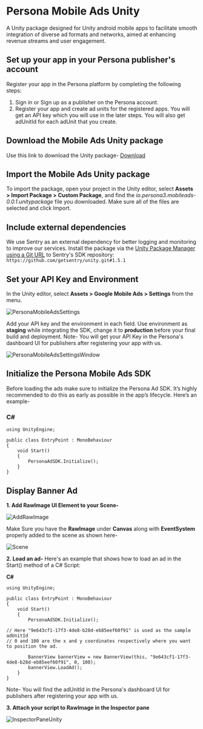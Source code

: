 # Persona Mobile Ads Unity
A Unity package designed for Unity android mobile apps to facilitate smooth integration of diverse ad formats and networks, aimed at enhancing revenue streams and user engagement.

## Set up your app in your Persona publisher's account
Register your app in the Persona platform by completing the following steps:
1. Sign in or Sign up as a publisher on the Persona account.
2. Register your app and create ad units for the registered apps. You will get an API key which you will use in the later steps. You will also get adUnitId for each adUnit that you create.

## Download the Mobile Ads Unity package
Use this link to download the Unity package- [Download](https://github.com/persona-3/personaads-unity-mobile-examples/releases/download/v0.0.1/io.persona3.mobileads-0.0.1.unitypackage)

## Import the Mobile Ads Unity package
To import the package, open your project in the Unity editor, select **Assets > Import Package > Custom Package**, and find the *io.persona3.mobileads-0.0.1.unitypackage* file you downloaded. Make sure all of the files are selected and click Import.

## Include external dependencies
We use Sentry as an external dependency for better logging and monitoring to improve our services.
Install the package via the [Unity Package Manager using a Git URL](https://docs.unity3d.com/Manual/upm-ui-giturl.html) to Sentry's SDK repository:
```https://github.com/getsentry/unity.git#1.5.1```

## Set your API Key and Environment
In the Unity editor, select **Assets > Google Mobile Ads > Settings** from the menu.

![PersonaMobileAdsSettings](https://i.imgur.com/WZUWtlJl.png)

Add your API key and the environment in each field. Use environment as **staging** while integrating the SDK, change it to **production** before your final build and deployment.
Note- You will get your API Key in the Persona's dashboard UI for publishers after registering your app with us.

![PersonaMobileAdsSettingsWindow](https://i.imgur.com/RJGSIVgl.png)


## Initialize the Persona Mobile Ads SDK

Before loading the ads make sure to initialize the Persona Ad SDK. It’s highly recommended to do this as early as possible in the app’s lifecycle. Here’s an example-

### C#
```
using UnityEngine;

public class EntryPoint : MonoBehaviour
{
    void Start()
    {
        PersonaAdSDK.Initialize();
    }
}
```

## Display Banner Ad

**1. Add RawImage UI Element to your Scene-**

![AddRawImage](https://i.imgur.com/8uRmFVYl.png)

Make Sure you have the **RawImage** under **Canvas** along with **EventSystem** properly added to the scene as shown here-

![Scene](https://i.imgur.com/RNArcUtl.png)

**2. Load an ad-**
Here's an example that shows how to load an ad in the Start() method of a C# Script:

**C#**
```
using UnityEngine;

public class EntryPoint : MonoBehaviour
{
    void Start()
    {
        PersonaAdSDK.Initialize();

// Here "9e643cf1-17f3-4de8-b28d-eb85eef60f91" is used as the sample adUnitId
// 0 and 100 are the x and y coordinates respectively where you want to position the ad.

        BannerView bannerView = new BannerView(this, "9e643cf1-17f3-4de8-b28d-eb85eef60f91", 0, 100);
        bannerView.LoadAd();
    }
}
```
Note- You will find the adUnitId in the Persona's dashboard UI for publishers after registering your app with us.

**3. Attach your script to RawImage in the Inspector pane**

![InspectorPaneUnity](https://i.imgur.com/vC0gdOxl.png)
